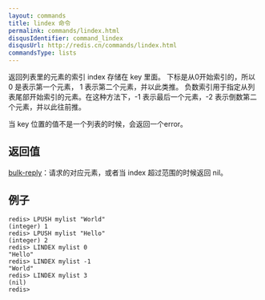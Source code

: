 ```yaml
---
layout: commands
title: lindex 命令
permalink: commands/lindex.html
disqusIdentifier: command_lindex
disqusUrl: http://redis.cn/commands/lindex.html
commandsType: lists
---
```


返回列表里的元素的索引 index 存储在 key 里面。 下标是从0开始索引的，所以 0 是表示第一个元素， 1 表示第二个元素，并以此类推。 负数索引用于指定从列表尾部开始索引的元素。在这种方法下，-1 表示最后一个元素，-2 表示倒数第二个元素，并以此往前推。

当 key 位置的值不是一个列表的时候，会返回一个error。

## 返回值

[bulk-reply](/topics/protocol.html#bulk-reply)：请求的对应元素，或者当 index 超过范围的时候返回 nil。

## 例子

	redis> LPUSH mylist "World"
	(integer) 1
	redis> LPUSH mylist "Hello"
	(integer) 2
	redis> LINDEX mylist 0
	"Hello"
	redis> LINDEX mylist -1
	"World"
	redis> LINDEX mylist 3
	(nil)
	redis> 
